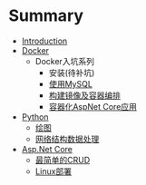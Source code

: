 # Summary

* [Introduction](README.md)
* [Docker](Docker/README.md)
  * Docker入坑系列
    * 安装(待补坑)
    * [使用MySQL](Docker/Docker入坑系列-1.md)
    * [构建镜像及容器编排](Docker/Docker入坑系列-2.md)
    * [容器化AspNet Core应用](Docker/Docker入坑系列-3.md)
* [Python](Python/README.md)
  * [绘图](Python/绘图.md)
  * [网络结构数据处理](Python/网络结构数据处理.md)
* [Asp.Net Core](AspnetCore/README.md)
  * [最简单的CRUD](AspnetCore/最简单的CRUD.md)
  * [Linux部署](AspnetCore/Linux部署.md)